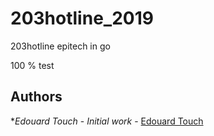 # 203hotline_2019
203hotline epitech in go

100 % test


## Authors

 **Edouard Touch* - *Initial work* - [Edouard Touch](https://github.com/Eydou)
